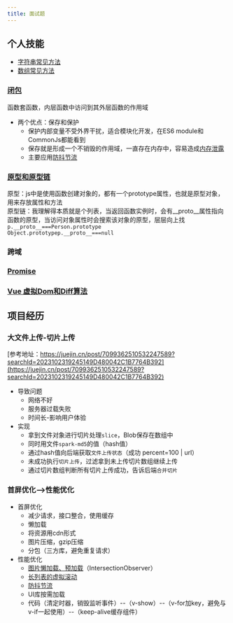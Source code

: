 ```yaml
---
title: 面试题
---
```


## 个人技能
* [字符串常见方法](/interview/js.html#字符串常见方法)
* [数组常见方法](/interview/js.html#数组常见方法)

### [闭包](/interview/js.html#闭包)
函数套函数，内层函数中访问到其外层函数的作用域
- 两个优点：保存和保护
  - 保护内部变量不受外界干扰，适合模块化开发，在ES6 module和CommonJs都能看到
  - 保存就是形成一个不销毁的作用域，一直存在内存中，容易造成[内存泄露](/interview/js.html#内存泄露)
  - 主要应用[防抖节流](/interview/encapsulation.html#防抖节流)

### [原型和原型链](/interview/js.html#原型和原型链)
原型：js中是使用函数创建对象的，都有一个prototype属性，也就是原型对象，用来存放属性和方法   
原型链：我理解得本质就是个列表，当返回函数实例时，会有__proto__属性指向函数的原型，当访问对象属性时会搜索该对象的原型，层层向上找   
```p.__proto__===Person.prototype```   
```Object.prototypep.__proto__===null```

### 跨域

### [Promise](/promise)

### [Vue 虚拟Dom和Diff算法](/interview/vueDiff.html)

## 项目经历
### 大文件上传-切片上传
[参考地址：https://juejin.cn/post/7099362510532247589?searchId=2023102319245149D480042C1B7764B392](https://juejin.cn/post/7099362510532247589?searchId=2023102319245149D480042C1B7764B392)
- 导致问题
  - 网络不好
  - 服务器过载失败
  - 时间长-影响用户体验
- 实现
  - 拿到文件对象进行切片处理```slice```，Blob保存在数组中
  - 同时用文件```spark-md5```的值（hash值）
  - 通过hash值向后端获取```文件上传状态```（成功 percent=100 | url）
  - 未成功执行```切片上传```，过滤拿到未上传切片数组继续上传
  - 通过切片数组判断所有切片上传成功，告诉后端```合并切片```

### 首屏优化-->性能优化
* 首屏优化
  * 减少请求，接口整合，使用缓存
  * 懒加载
  * 将资源用cdn形式
  * 图片压缩，gzip压缩
  * 分包（三方库，避免重复请求）
* 性能优化
  * [图片懒加载、预加载](/interview/encapsulation.html#图片懒加载和预加载)（IntersectionObserver）
  * [长列表的虚拟滚动](/interview/encapsulation.html#虚拟列表)
  * [防抖节流](/interview/js.html#防抖和节流)
  * UI库按需加载
  * 代码（清定时器，销毁监听事件）--（v-show）--（v-for加key，避免与v-if一起使用）--（keep-alive缓存组件）
